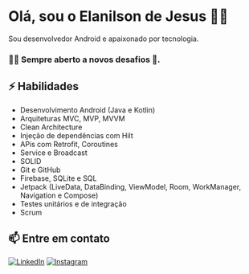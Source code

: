 # Olá, sou o Elanilson de Jesus 👨‍💻

Sou desenvolvedor Android e apaixonado por tecnologia.
### 📱✨ Sempre aberto a novos desafios 🚀.

## ⚡ Habilidades
- Desenvolvimento Android (Java e Kotlin)
- Arquiteturas MVC, MVP, MVVM
- Clean Architecture
- Injeção de dependências com Hilt
- APis com Retrofit, Coroutines
- Service e Broadcast
- SOLID
- Git e GitHub
- Firebase, SQLite e SQL
- Jetpack (LiveData, DataBinding, ViewModel, Room, WorkManager, Navigation e Compose)
- Testes unitários e de integração
- Scrum

## 📫 Entre em contato
[![LinkedIn](https://img.shields.io/badge/LinkedIn-0077B5?style=for-the-badge&logo=linkedin&logoColor=white)](https://www.linkedin.com/in/elanilson-de-jesus-776b80190/)
[![Instagram](https://img.shields.io/badge/Instagram-E4405F?style=for-the-badge&logo=instagram&logoColor=white)](https://www.instagram.com/elanilsonppv) 


